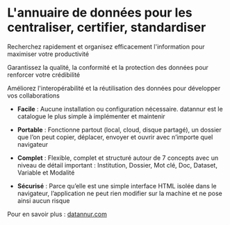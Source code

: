 # L'annuaire de données pour les centraliser, certifier, standardiser

Recherchez rapidement et organisez efficacement l'information pour maximiser votre productivité

Garantissez la qualité, la conformité et la protection des données pour renforcer votre crédibilité

Améliorez l'interopérabilité et la réutilisation des données pour développer vos collaborations

- **Facile** :
Aucune installation ou configuration nécessaire. datannur est le catalogue le plus simple à implémenter et maintenir

- **Portable** :
Fonctionne partout (local, cloud, disque partagé), un dossier que l’on peut copier, déplacer, envoyer et ouvrir avec n’importe quel navigateur

- **Complet** :
Flexible, complet et structuré autour de 7 concepts avec un niveau de détail important : Institution, Dossier, Mot clé, Doc, Dataset, Variable et Modalité

- **Sécurisé** :
Parce qu’elle est une simple interface HTML isolée dans le navigateur, l’application ne peut rien modifier sur la machine et ne pose ainsi aucun risque

Pour en savoir plus : [datannur.com](https://datannur.com)